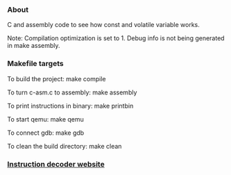 ### About

C and assembly code to see how const and volatile variable works. 

Note: Compilation optimization is set to 1. Debug info is not being generated in make assembly.

### Makefile targets

To build the project: make compile 

To turn c-asm.c to assembly: make assembly 

To print instructions in binary: make printbin

To start qemu: make qemu

To connect gdb: make gdb 

To clean the build directory: make clean


### [Instruction decoder website](https://luplab.gitlab.io/rvcodecjs/)